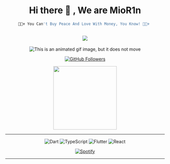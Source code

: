 <div align="center">


# Hi there 👋 , We are MioR1n

```javascript
💞👠⚜️ You Can't Buy Peace And Love With Money, You Know! 💞👠⚜️ 
```

<h2 align = "center"> <img src= "https://count.getloli.com/get/@:Amane312?theme=gelbooru-h"> </h2>

<img src="./photos/wedding-day-wedding.gif" alt="This is an animated gif image, but it does not move"/>

[![GitHub Followers](https://img.shields.io/github/followers/amane312?label=follower%20github&style=flat-square)](https://github.com/amane312)

<img align='center' src="https://profile-counter.glitch.me/amane312/count.svg" width="200">


-------------------


![Dart](https://img.shields.io/badge/Dart-00b4ab.svg?style=for-the-badge&logo=dart&logoColor=white) 
![TypeScript](https://img.shields.io/badge/TypeScript-blue.svg?style=for-the-badge&logo=typescript&logoColor=white) 
![Flutter](https://img.shields.io/badge/Flutter-0175c2.svg?style=for-the-badge&logo=flutter)
![React](https://img.shields.io/badge/React-00d8ff.svg?style=for-the-badge&logo=react&logoColor=white)





[![Spotify](https://now-playing-ten-rho.vercel.app/api/spotify-playing)](https://open.spotify.com/user/hv8of99fkkufnr5m5xxdrpto6)

-------------------
